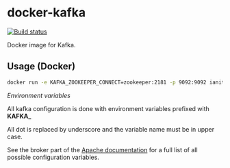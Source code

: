 # docker-kafka

[![Build status](https://travis-ci.org/GuillaumeWaignier/docker-kafka.svg?branch=master)](https://travis-ci.org/GuillaumeWaignier/docker-kafka)

Docker image for Kafka.


## Usage (Docker)

```bash
docker run -e KAFKA_ZOOKEEPER_CONNECT=zookeeper:2181 -p 9092:9092 ianitrix/kafka:latest
```

_Environment variables_

All kafka configuration is done with environment variables prefixed with **KAFKA_**

All dot is replaced by underscore and the variable name must be in upper case.

See the broker part of the [Apache documentation](https://kafka.apache.org/documentation/) for a full list of all possible configuration variables.
